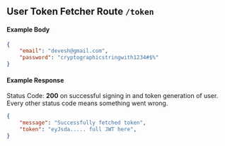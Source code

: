 ## User Token Fetcher Route `/token`

#### Example Body

```json
{
	"email": "devesh@gmail.com",
	"password": "cryptographicstringwith1234#$%"
}
```

#### Example Response

Status Code: **200** on successful signing in and token generation of user.
Every other status code means something went wrong.

```json
{
	"message": "Successfully fetched token",
	"token": "eyJsda..... full JWT here",
}
```
